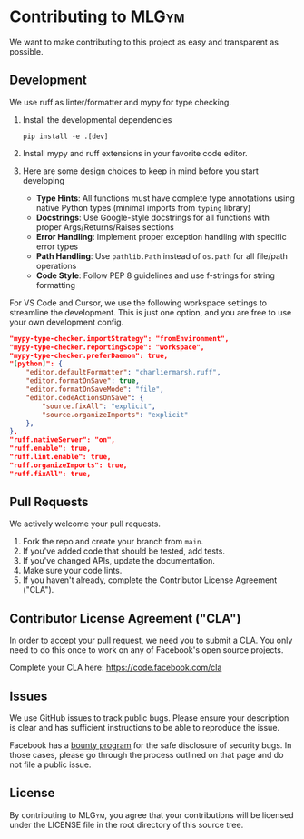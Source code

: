 # Contributing to <span style="font-variant:small-caps;">MLGym</span>

We want to make contributing to this project as easy and transparent as
possible.

## Development

We use ruff as linter/formatter and mypy for type checking.

1. Install the developmental dependencies

    `pip install -e .[dev]`
2. Install mypy and ruff extensions in your favorite code editor.

3. Here are some design choices to keep in mind before you start developing
   - **Type Hints**: All functions must have complete type annotations using native Python types (minimal imports from `typing` library)
   - **Docstrings**: Use Google-style docstrings for all functions with proper Args/Returns/Raises sections
   - **Error Handling**: Implement proper exception handling with specific error types
   - **Path Handling**: Use `pathlib.Path` instead of `os.path` for all file/path operations
   - **Code Style**: Follow PEP 8 guidelines and use f-strings for string formatting

For VS Code and Cursor, we use the following workspace settings to streamline the development. This is just one option, and you are free to use your own development config.

```json
"mypy-type-checker.importStrategy": "fromEnvironment",
"mypy-type-checker.reportingScope": "workspace",
"mypy-type-checker.preferDaemon": true,
"[python]": {
    "editor.defaultFormatter": "charliermarsh.ruff",
    "editor.formatOnSave": true,
    "editor.formatOnSaveMode": "file",
    "editor.codeActionsOnSave": {
        "source.fixAll": "explicit",
        "source.organizeImports": "explicit"
    },
},
"ruff.nativeServer": "on",
"ruff.enable": true,
"ruff.lint.enable": true,
"ruff.organizeImports": true,
"ruff.fixAll": true,
```

## Pull Requests

We actively welcome your pull requests.

1. Fork the repo and create your branch from `main`.
2. If you've added code that should be tested, add tests.
3. If you've changed APIs, update the documentation.
4. Make sure your code lints.
5. If you haven't already, complete the Contributor License Agreement ("CLA").

## Contributor License Agreement ("CLA")

In order to accept your pull request, we need you to submit a CLA. You only need
to do this once to work on any of Facebook's open source projects.

Complete your CLA here: <https://code.facebook.com/cla>

## Issues

We use GitHub issues to track public bugs. Please ensure your description is
clear and has sufficient instructions to be able to reproduce the issue.

Facebook has a [bounty program](https://www.facebook.com/whitehat/) for the safe
disclosure of security bugs. In those cases, please go through the process
outlined on that page and do not file a public issue.

## License

By contributing to <span style="font-variant:small-caps;">MLGym</span>, you agree that your contributions will be licensed
under the LICENSE file in the root directory of this source tree.
